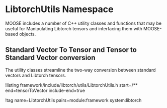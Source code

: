 # LibtorchUtils Namespace

MOOSE includes a number of C++ utility classes and functions that may be useful for
Manipulating Libtorch tensors and interfacing them with MOOSE-based objects.

## Standard Vector To Tensor and Tensor to Standard Vector conversion

The utility classes streamline the two-way conversion between standard vectors
and Libtorch tensors.

!listing framework/include/libtorch/utils/LibtorchUtils.h 
 start=/**
 end=tensorToVector
 include-end=true

!tag name=LibtorchUtils pairs=module:framework system:libtorch
